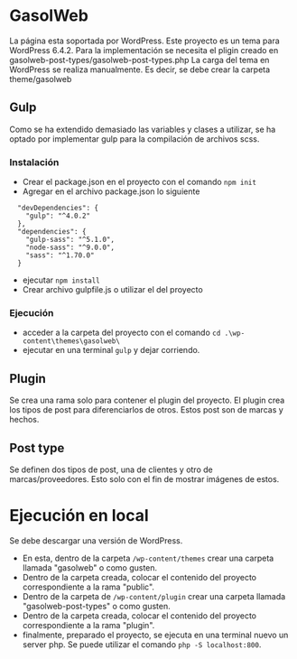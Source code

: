 # GasolWeb

La página esta soportada por WordPress. Este proyecto es un tema para WordPress 6.4.2.
Para la implementación se necesita el pligin creado en gasolweb-post-types/gasolweb-post-types.php
La carga del tema en WordPress se realiza manualmente. Es decir, se debe crear la carpeta theme/gasolweb

## Gulp

Como se ha extendido demasiado las variables y clases a utilizar, se ha optado por implementar gulp para la compilación de archivos scss.

### Instalación

- Crear el package.json en el proyecto con el comando `npm init`
- Agregar en el archivo package.json lo siguiente

```
  "devDependencies": {
    "gulp": "^4.0.2"
  },
  "dependencies": {
    "gulp-sass": "^5.1.0",
    "node-sass": "^9.0.0",
    "sass": "^1.70.0"
  }
```

- ejecutar `npm install`
- Crear archivo gulpfile.js o utilizar el del proyecto

### Ejecución

- acceder a la carpeta del proyecto con el comando `cd .\wp-content\themes\gasolweb\`
- ejecutar en una terminal `gulp` y dejar corriendo.

## Plugin

Se crea una rama solo para contener el plugin del proyecto. El plugin crea los tipos de post para diferenciarlos de otros. Estos post son de marcas y hechos.

## Post type

Se definen dos tipos de post, una de clientes y otro de marcas/proveedores. Esto solo con el fin de mostrar imágenes de estos.

# Ejecución en local

Se debe descargar una versión de WordPress.

- En esta, dentro de la carpeta `/wp-content/themes` crear una carpeta llamada "gasolweb" o como gusten.
- Dentro de la carpeta creada, colocar el contenido del proyecto correspondiente a la rama "public".
- Dentro de la carpeta de `/wp-content/plugin` crear una carpeta llamada "gasolweb-post-types" o como gusten. 
- Dentro de la carpeta creada, colocar el contenido del proyecto correspondiente a la rama "plugin".
- finalmente, preparado el proyecto, se ejecuta en una terminal nuevo un server php. Se puede utilizar el comando `php -S localhost:800`.
